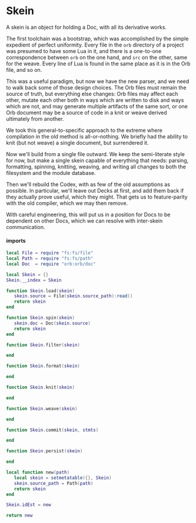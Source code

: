 # Skein


  A skein is an object for holding a Doc, with all its derivative works.


The first toolchain was a bootstrap, which was accomplished by the simple
expedient of perfect uniformity.  Every file in the ``orb`` directory of a
project was presumed to have some Lua in it, and there is a one-to-one
correspondence between ``orb`` on the one hand, and ``src`` on the other, same
for the weave.  Every line of Lua is found in the same place as it is in the
Orb file, and so on.


This was a useful paradigm, but now we have the new parser, and we need to
walk back some of those design choices.  The Orb files must remain the source
of truth, but everything else changes: Orb files may affect each other,
mutate each other both in ways which are written to disk and ways which are
not, and may generate multiple artifacts of the same sort, or one Orb document
may be a source of code in a knit or weave derived ultimately from another.


We took this general-to-specific approach to the extreme where compilation in
the old method is all-or-nothing.  We briefly had the ability to knit (but not
weave) a single document, but surrendered it.


Now we'll build from a single file outward.  We keep the semi-literate style
for now, but make a single skein capable of everything that needs: parsing,
formatting, spinning, knitting, weaving, and writing all changes to both the
filesystem and the module database.


Then we'll rebuild the Codex, with as few of the old assumptions as possible.
In particular, we'll leave out Decks at first, and add them back if they
actually prove useful, which they might.  That gets us to feature-parity with
the old compiler, which we may then remove.


With careful engineering, this will put us in a position for Docs to be
dependent on other Docs, which we can resolve with inter-skein communication.


#### imports

```lua
local File = require "fs:fs/file"
local Path = require "fs:fs/path"
local Doc  = require "orb:orb/doc"
```
```lua
local Skein = {}
Skein.__index = Skein
```
```lua
function Skein.load(skein)
   skein.source = File(skein.source_path):read()
   return skein
end
```
```lua
function Skein.spin(skein)
   skein.doc = Doc(skein.source)
   return skein
end
```
```lua
function Skein.filter(skein)

end
```
```lua
function Skein.format(skein)

end
```
```lua
function Skein.knit(skein)

end
```
```lua
function Skein.weave(skein)

end
```
```lua
function Skein.commit(skein, stmts)

end
```
```lua
function Skein.persist(skein)

end
```
```lua
local function new(path)
   local skein = setmetatable({}, Skein)
   skein.source_path = Path(path)
   return skein
end

Skein.idEst = new
```
```lua
return new
```
